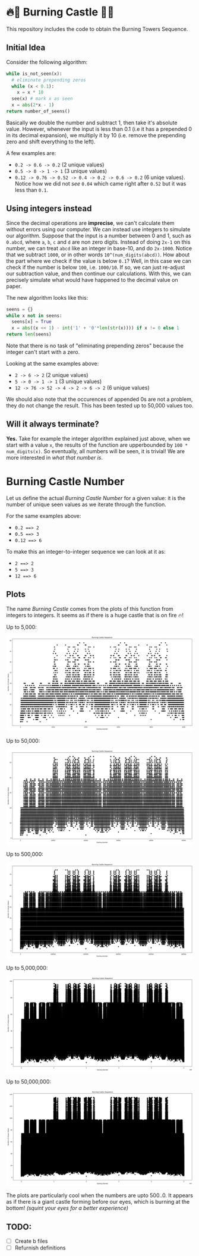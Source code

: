 # 🔥🏰 Burning Castle 🏰🔥
This repository includes the code to obtain the Burning Towers Sequence.

## Initial Idea
Consider the following algorithm:
```python
while is_not_seen(x):
  # eliminate prepending zeros
  while (x < 0.1):
    x = x * 10 
  see(x) # mark x as seen
  x = abs(2*x - 1) 
return number_of_seens()
```

Basically we double the number and subtract 1, then take it's absolute value. However, whenever the input is less than 0.1 (i.e it has a prepended 0 in its decimal expansion), we multiply it by 10 (i.e. remove the prepending zero and shift everything to the left). 

A few examples are:
- `0.2 -> 0.6 -> 0.2` (2 unique values)
- `0.5 -> 0 -> 1 -> 1` (3 unique values)
- `0.12 -> 0.76 -> 0.52 -> 0.4 -> 0.2 -> 0.6 -> 0.2` (6 uniqe values). Notice how we did not *see* `0.04` which came right after `0.52` but it was less than `0.1`.

## Using integers instead
Since the decimal operations are **imprecise**, we can't calculate them without errors using our computer. We can instead use integers to simulate our algorithm. Suppose that the input is a number between 0 and 1, such as `0.abcd`, where `a`, `b`, `c` and `d` are non zero digits. Instead of doing `2x-1` on this number, we can treat `abcd` like an integer in base-10, and do `2x-1000`. Notice that we subtract `1000`, or in other words `10^(num_digits(abcd))`. How about the part where we check if the value is below `0.1`? Well, in this case we can check if the number is below `100`, i.e. `1000/10`. If so, we can just re-adjust our subtraction value, and then continue our calculations. With this, we can precisely simulate what would have happened to the decimal value on paper.

The new algorithm looks like this:
```python
seens = {} 
while x not in seens:  
  seens[x] = True
  x = abs((x << 1) - int('1' + '0'*len(str(x)))) if x != 0 else 1     
return len(seens)
```
Note that there is no task of "eliminating prepending zeros" because the integer can't start with a zero.

Looking at the same examples above:
- `2 -> 6 -> 2` (2 unique values)
- `5 -> 0 -> 1 -> 1` (3 unique values)
- `12 -> 76 -> 52 -> 4 -> 2 -> 6 -> 2` (6 unique values)

We should also note that the occurences of appended 0s are not a problem, they do not change the result. This has been tested up to 50,000 values too.

## Will it always terminate?
**Yes.** Take for example the integer algorithm explained just above, when we start with a value `x`, the results of the function are upperbounded by `100 * num_digits(x)`. So eventually, all numbers will be seen, it is trivial! We are more interested in _what that number is_.

# Burning Castle Number
Let us define the actual _Burning Castle Number_ for a given value: it is the number of unique seen values as we iterate through the function. 

For the same examples above:
- `0.2 ==> 2`
- `0.5 ==> 3`
- `0.12 ==> 6`

To make this an integer-to-integer sequence we can look at it as:
- `2 ==> 2` 
- `5 ==> 3`
- `12 ==> 6`

## Plots
The name _Burning Castle_ comes from the plots of this function from integers to integers. It seems as if there is a huge castle that is on fire 🔥!

Up to 5,000:

![1](img/upto5000.png) 

Up to 50,000:

![2](img/upto50000.png) 

Up to 500,000:

![3](img/upto500000.png) 

Up to 5,000,000:

![4](img/upto5000000.png) 

Up to 50,000,000:

![5](img/upto50000000.png) 

The plots are particularly cool when the numbers are upto 500..0. It appears as if there is a giant castle forming before our eyes, which is burning at the bottom! _(squint your eyes for a better experience)_

## TODO:
- [ ] Create b files
- [ ] Refurnish definitions